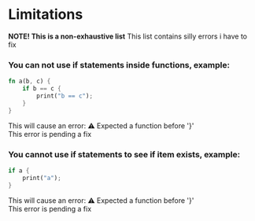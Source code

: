 # Limitations

**NOTE! This is a non-exhaustive list**
This list contains silly errors i have to fix

### You can **not** use if statements inside functions, example:
```rust
fn a(b, c) {
    if b == c {
        print("b == c");
    }
}
```
This will cause an error: ⚠️  Expected a function before '}' \
This error is pending a fix

### You cannot use if statements to see if item exists, example:
```rust
if a {
    print("a");
}
```

This will cause an error: ⚠️  Expected a function before '}' \
This error is pending a fix